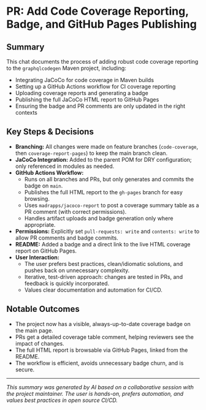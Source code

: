 # PR: Add Code Coverage Reporting, Badge, and GitHub Pages Publishing

## Summary
This chat documents the process of adding robust code coverage reporting to the `graphqlcodegen` Maven project, including:
- Integrating JaCoCo for code coverage in Maven builds
- Setting up a GitHub Actions workflow for CI coverage reporting
- Uploading coverage reports and generating a badge
- Publishing the full JaCoCo HTML report to GitHub Pages
- Ensuring the badge and PR comments are only updated in the right contexts

## Key Steps & Decisions
- **Branching:** All changes were made on feature branches (`code-coverage`, then `coverage-report-pages`) to keep the main branch clean.
- **JaCoCo Integration:** Added to the parent POM for DRY configuration; only referenced in modules as needed.
- **GitHub Actions Workflow:**
  - Runs on all branches and PRs, but only generates and commits the badge on `main`.
  - Publishes the full HTML report to the `gh-pages` branch for easy browsing.
  - Uses `madrapps/jacoco-report` to post a coverage summary table as a PR comment (with correct permissions).
  - Handles artifact uploads and badge generation only where appropriate.
- **Permissions:** Explicitly set `pull-requests: write` and `contents: write` to allow PR comments and badge commits.
- **README:** Added a badge and a direct link to the live HTML coverage report on GitHub Pages.
- **User Interaction:**
  - The user prefers best practices, clean/idiomatic solutions, and pushes back on unnecessary complexity.
  - Iterative, test-driven approach: changes are tested in PRs, and feedback is quickly incorporated.
  - Values clear documentation and automation for CI/CD.

## Notable Outcomes
- The project now has a visible, always-up-to-date coverage badge on the main page.
- PRs get a detailed coverage table comment, helping reviewers see the impact of changes.
- The full HTML report is browsable via GitHub Pages, linked from the README.
- The workflow is efficient, avoids unnecessary badge churn, and is secure.

---

*This summary was generated by AI based on a collaborative session with the project maintainer. The user is hands-on, prefers automation, and values best practices in open source CI/CD.* 
